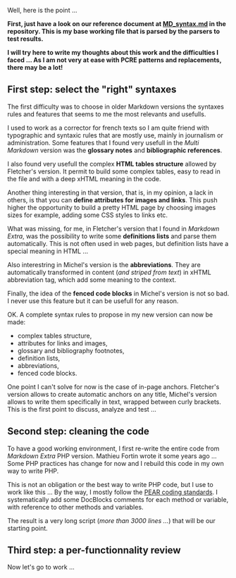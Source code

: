 Well, here is the point ...

**First, just have a look on our reference document at [MD_syntax.md](https://github.com/PieroWbmstr/Full_PHP_Markdown/blob/master/MD_syntax.md) in the repository. This is my base working file that is parsed by the parsers to test results.**

**I will try here to write my thoughts about this work and the difficulties I faced ... As I am not very at ease with PCRE patterns and replacements, there may be a lot!**

## First step: select the "right" syntaxes

The first difficulty was to choose in older Markdown versions the syntaxes rules and features that seems to me the most relevants and usefulls.

I used to work as a corrector for french texts so I am quite friend with typographic and syntaxic rules that are mostly use, mainly in journalism or administration. Some features that I found very usefull in the *Multi Markdown* version was the **glossary notes** and **bibliographic references**.

I also found very usefull the complex **HTML tables structure** allowed by Fletcher's version. It permit to build some complex tables, easy to read in the file and with a deep xHTML meaning in the code.

Another thing interesting in that version, that is, in my opinion, a lack in others, is that you can **define attributes for images and links**. This push higher the opportunity to build a pretty HTML page by choosing images sizes for example, adding some CSS styles to links etc.

What was missing, for me, in Fletcher's version that I found in *Markdown Extra*, was the possibility to write some **definitions lists** and parse them automatically. This is not often used in web pages, but definition lists have a special meaning in HTML ...

Also interestring in Michel's version is the **abbreviations**. They are automatically transformed in content (*and striped from text*) in xHTML abbreviation tag, which add some meaning to the context.

Finally, the idea of the **fenced code blocks** in Michel's version is not so bad. I never use this feature but it can be usefull for any reason.

OK. A complete syntax rules to propose in my new version can now be made:

-   complex tables structure,
-   attributes for links and images,
-   glossary and bibliography footnotes,
-   definition lists,
-   abbreviations,
-   fenced code blocks.

One point I can't solve for now is the case of in-page anchors. Fletcher's version allows to create automatic anchors on any title, Michel's version allows to write them specifically in text, wrapped between curly brackets. This is the first point to discuss, analyze and test ...

## Second step: cleaning the code

To have a good working environment, I first re-write the entire code from *Markdown Extra* PHP version. Mathieu Fortin wrote it some years ago ... Some PHP practices has change for now and I rebuild this code in my own way to write PHP.

This is not an obligation or the best way to write PHP code, but I use to work like this ... By the way, I mostly follow the [PEAR coding standards](http://pear.php.net/manual/en/standards.php). I systematically add some DocBlocks comments for each method or variable, with reference to other methods and variables.

The result is a very long script (*more than 3000 lines ...*) that will be our starting point.

## Third step: a per-functionnality review

Now let's go to work ...
